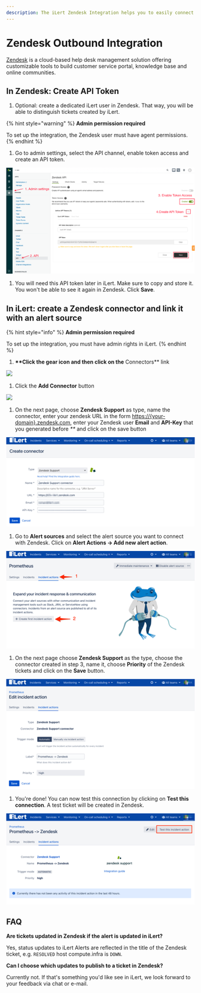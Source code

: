 ```yaml
---
description: The iLert Zendesk Integration helps you to easily connect iLert with Zendesk.
---
```


# Zendesk Outbound Integration

[Zendesk](https://www.zendesk.com) is a cloud-based help desk management solution offering customizable tools to build customer service portal, knowledge base and online communities.

## In Zendesk: Create API Token <a href="#api-token" id="api-token"></a>

1. Optional: create a dedicated iLert user in Zendesk. That way, you will be able to distinguish tickets created by iLert.

{% hint style="warning" %}
**Admin permission required**

To set up the integration, the Zendesk user must have agent permissions.
{% endhint %}

1. Go to admin settings, select the API channel, enable token access and create an API token.&#x20;

![](../../.gitbook/assets/zd1.png)

1. You will need this API token later in iLert. Make sure to copy and store it. You won't be able to see it again in Zendesk. Click **Save**.

## In iLert: create a Zendesk connector and link it with an alert source <a href="#alarm-source" id="alarm-source"></a>

{% hint style="info" %}
**Admin permission required**

To set up the integration, you must have admin rights in iLert.
{% endhint %}

1. **\*\*Click the gear icon and then click on the** Connectors\*\* link

![](../../.gitbook/assets/screenshot\_16\_03\_21\_\_15\_46.png)

1. Click the **Add Connector** button

![](../../.gitbook/assets/screenshot\_16\_03\_21\_\_15\_48.png)

1. On the next page, choose **Zendesk Support** as type, name the connector, enter your zendesk URL in the form [https://{your-domain}.zendesk.com](https://{your-domain}.zendesk.com), enter your Zendesk user **Email** and **API-Key** that you generated before _\*\*_ and click on the save button

![](<../../.gitbook/assets/ilert (95).png>)

1. Go to **Alert sources** and select the alert source you want to connect with Zendesk. Click on **Alert Actions → Add new alert action**.

![](<../../.gitbook/assets/ilert (92).png>)

1. On the next page choose **Zendesk Support** as the type, choose the connector created in step 3, name it, choose **Priority** of the Zendesk tickets and click on the **Save** button.

![](<../../.gitbook/assets/ilert (91).png>)

1. You're done! You can now test this connection by clicking on **Test this connection**. A test ticket will be created in Zendesk.

![](<../../.gitbook/assets/ilert (93).png>)

## FAQ <a href="#faq" id="faq"></a>

**Are tickets updated in Zendesk if the alert is updated in iLert?**

Yes, status updates to iLert Alerts are reflected in the title of the Zendesk ticket, e.g. `RESOLVED` host compute.infra is `DOWN`.

**Can I choose which updates to publish to a ticket in Zendesk?**

Currently not. If that's something you'd like see in iLert, we look forward to your feedback via chat or e-mail.
